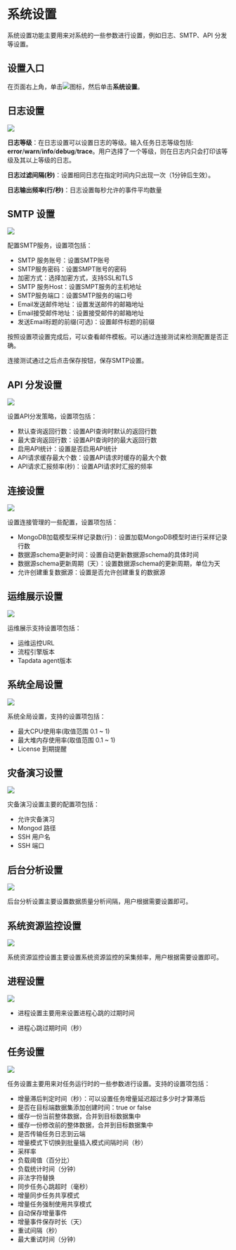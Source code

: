 # 系统设置

系统设置功能主要用来对系统的一些参数进行设置，例如日志、SMTP、API 分发等设置。



## 设置入口

在页面右上角，单击![](../../images/setting.png)图标，然后单击**系统设置**。



## 日志设置

![](../../images/log_settings.png)

**日志等级**：在日志设置可以设置日志的等级。输入任务日志等级包括: **error**/**warn**/**info**/**debug**/**trace**。用户选择了一个等级，则在日志内只会打印该等级及其以上等级的日志。

**日志过滤间隔(秒)**：设置相同日志在指定时间内只出现一次（1分钟后生效）。

**日志输出频率(行/秒)**：日志设置每秒允许的事件平均数量





## SMTP 设置

![](../../images/smtp_settings.png)

配置SMTP服务，设置项包括：

- SMTP 服务账号：设置SMTP账号
- SMTP服务密码：设置SMPT账号的密码
- 加密方式：选择加密方式，支持SSL和TLS
- SMTP 服务Host：设置SMPT服务的主机地址
- SMTP服务端口：设置SMTP服务的端口号
- Email发送邮件地址：设置发送邮件的邮箱地址
- Email接受邮件地址：设置接受邮件的邮箱地址
- 发送Email标题的前缀(可选)：设置邮件标题的前缀

按照设置项设置完成后，可以查看邮件模板。可以通过连接测试来检测配置是否正确。

连接测试通过之后点击保存按钮，保存SMTP设置。



## API 分发设置

![](../../images/api_distribution_settings.png)

设置API分发策略，设置项包括：

- 默认查询返回行数：设置API查询时默认的返回行数
- 最大查询返回行数：设置API查询时的最大返回行数
- 启用API统计：设置是否启用API统计
- API请求缓存最大个数：设置API请求时缓存的最大个数
- API请求汇报频率(秒)：设置API请求时汇报的频率



## 连接设置

![](../../images/connection_settings.png)

设置连接管理的一些配置，设置项包括：

- MongoDB加载模型采样记录数(行)：设置加载MongoDB模型时进行采样记录行数
- 数据源schema更新时间：设置自动更新数据源schema的具体时间
- 数据源schema更新周期（天）：设置数据源schema的更新周期，单位为天
- 允许创建重复数据源：设置是否允许创建重复的数据源



## 运维展示设置

![](../../images/operation_settings.png)

运维展示支持设置项包括：

- 运维运控URL
- 流程引擎版本
- Tapdata agent版本





## 系统全局设置

![](../../images/global_settings.png)

系统全局设置，支持的设置项包括：

- 最大CPU使用率(取值范围 0.1 ~ 1)
- 最大堆内存使用率(取值范围 0.1 ~ 1)
- License 到期提醒



## 灾备演习设置

![](../../images/disaster_drill_settings.png)

灾备演习设置主要的配置项包括：

- 允许灾备演习
- Mongod 路径
- SSH 用户名
- SSH 端口



## 后台分析设置

![](../../images/background_settings.png)

后台分析设置主要设置数据质量分析间隔，用户根据需要设置即可。



## 系统资源监控设置

![](../../images/resource_monitor_settings.png)

系统资源监控设置主要设置系统资源监控的采集频率，用户根据需要设置即可。



## 进程设置

![](../../images/process_settings.png)

- 进程设置主要用来设置进程心跳的过期时间

- 进程心跳过期时间（秒）



## 任务设置

![](../../images/task_settings.png)

任务设置主要用来对任务运行时的一些参数进行设置。支持的设置项包括：

- 增量滞后判定时间（秒）：可以设置任务增量延迟超过多少时才算滞后
- 是否在目标端数据集添加创建时间：true or false
- 缓存一份当前整体数据，合并到目标数据集中
- 缓存一份修改前的整体数据，合并到目标数据集中
- 是否传输任务日志到云端
- 增量模式下切换到批量插入模式间隔时间（秒）
- 采样率
- 负载阈值（百分比）
- 负载统计时间（分钟）
- 非法字符替换
- 同步任务心跳超时（毫秒）
- 增量同步任务共享模式
- 增量任务强制使用共享模式
- 自动保存增量事件
- 增量事件保存时长（天）
- 重试间隔（秒）
- 最大重试时间（分钟）


